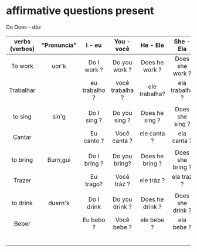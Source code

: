 # affirmative questions present

Do
Does - dáz

| verbs (verbos) | "Pronuncia" |    I - eu    |   You - você   |   He - Ele    |   She - Ela   |   It - Coisa   |    We - Nós     |   They - Eles    |
| :------------: | :---------: | :----------: | :------------: | :-----------: | :-----------: | :------------: | :-------------: | :--------------: |
|    To work     |   uor'k  | Do I work ? | Do you work ? | Does he work ? | Does she work ? | Does it work ? | Do we work ? | Do they work ? |
|      Trabalhar |  | eu trabalho ? | você trabalha ? | ele trabalha? | ela trabalha ? | isso trabalha ? | nós trabalhamos ? | eles trabalham ? |
|       |  |  |  |   |  |  |  |  |
| to sing | sin'g | Do I sing ? | Do you sing ? | Does he sing ? | Does she sing ? | Does it sing ? | Do we sing ? | Do they sing ? |
| Cantar |  | Eu canto ? | Você canta ? | ele canta ? | ela canta ? | isso canta ? | nós cantamos ? | eles cantam ? |
|       |  |  |  |   |  |  |  |  |
| to bring | Burn,gui | Do I bring ? | Do you bring? | Does he bring ? | Does she bring ? | Does it bring ? | Do we bring ? | Do they bring ? |
| Trazer |  | Eu trago? | Você tráz ? | ele tráz ? | ela traz ? | isso traz ? | nós trazemos ? | eles trazem ? |
|       |  |  |  |   |  |  |  |  |
| to drink | duern'k | Do I drink | Do you drink ? | Does he drink ? | Does she drink ? | Does it drink ? | Do we drink ? | do they drink ? |
| Beber |  | Eu bebo ? | Você bebe ? | ele bebe ? | ela bebe ? | isso bebe ? | nós bebemos ? | eles bebem ? |
|       |  |  |  |   |  |  |  |  |
|       |  |  |  |   |  |  |  |  |
|       |  |  |  |   |  |  |  |  |
|       |  |  |  |   |  |  |  |  |
|       |  |  |  |   |  |  |  |  |
|       |  |  |  |   |  |  |  |  |